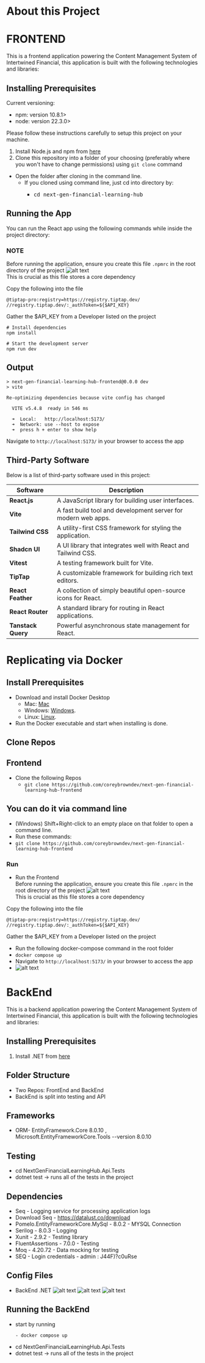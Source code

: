 # About this Project

# FRONTEND 

This is a frontend application powering the Content Management System of Intertwined Financial, this application is built with the following technologies and libraries:

## Installing Prerequisites

Current versioning:

- npm: version 10.8.1>
- node: version 22.3.0>

Please follow these instructions carefully to setup this project on your machine.

1. Install Node.js and npm from [here](https://nodejs.org/en/)
2. Clone this repository into a folder of your choosing (preferably where you won't have to change permissions) using `git clone` command

*   Open the folder after cloning in the command line.
    *   If you cloned using command line, just cd into directory by:
        *   <pre>cd next-gen-financial-learning-hub </pre>
   

## Running the App

You can run the React app using the following commands while inside the project directory:

### NOTE

Before running the application, ensure you create this file  ```.npmrc``` in the root directory of the project
![alt text](https://github.com/coreybrowndev/next-gen-financial-learning-hub/blob/master/pictures/npmrc.png)  
This is crucial as this file stores a core dependency 

Copy the following into the file   
```
@tiptap-pro:registry=https://registry.tiptap.dev/
//registry.tiptap.dev/:_authToken=${$API_KEY}
```  
Gather the $API_KEY from a Developer listed on the project

```
# Install dependencies
npm install

# Start the development server
npm run dev
```

## Output

```
> next-gen-financial-learning-hub-frontend@0.0.0 dev
> vite

Re-optimizing dependencies because vite config has changed

  VITE v5.4.8  ready in 546 ms

  ➜  Local:   http://localhost:5173/
  ➜  Network: use --host to expose
  ➜  press h + enter to show help
```

Navigate to `http://localhost:5173/` in your browser to access the app

## Third-Party Software

Below is a list of third-party software used in this project:

| Software           | Description                                                    |
| ------------------ | -------------------------------------------------------------- |
| **React.js**       | A JavaScript library for building user interfaces.             |
| **Vite**           | A fast build tool and development server for modern web apps.  |
| **Tailwind CSS**   | A utility-first CSS framework for styling the application.     |
| **Shadcn UI**      | A UI library that integrates well with React and Tailwind CSS. |
| **Vitest**         | A testing framework built for Vite.                            |
| **TipTap**          | A customizable framework for building rich text editors.       |
| **React Feather**  | A collection of simply beautiful open-source icons for React.  |
| **React Router**   | A standard library for routing in React applications.          |
| **Tanstack Query** | Powerful asynchronous state management for React.              |

# Replicating via Docker

## Install Prerequisites

- Download and install Docker Desktop
  - Mac:  [Mac](https://docs.docker.com/desktop/setup/install/mac-install/) 
  - Windows: [Windows](https://docs.docker.com/desktop/setup/install/windows-install/).
  - Linux: [Linux](https://docs.docker.com/desktop/setup/install/linux/).
- Run the Docker executable and start when installing is done.

## Clone Repos 
## Frontend
- Clone the following Repos
  - `git clone https://github.com/coreybrowndev/next-gen-financial-learning-hub-frontend`
 

## You can do it via command line
  - (Windows) Shift+Right-click to an empty place on that folder to open a command line.
  - Run these commands:
   - `git clone https://github.com/coreybrowndev/next-gen-financial-learning-hub-frontend`

### Run
- Run the Frontend  
  Before running the application, ensure you create this file  ```.npmrc``` in the root directory of the project
![alt text](https://github.com/coreybrowndev/next-gen-financial-learning-hub/blob/master/pictures/npmrc.png)  
This is crucial as this file stores a core dependency 

Copy the following into the file   
```
@tiptap-pro:registry=https://registry.tiptap.dev/
//registry.tiptap.dev/:_authToken=${$API_KEY}
```  
Gather the $API_KEY from a Developer listed on the project

  - Run the following docker-compose command in the root folder
  - `docker compose up`
  -  Navigate to `http://localhost:5173/` in your browser to access the app
  -  ![alt text](https://github.com/coreybrowndev/next-gen-financial-learning-hub/blob/master/pictures/docker-compose-output.png)  


# BackEnd 

This is a backend application powering the Content Management System of Intertwined Financial, this application is built with the following technologies and libraries:

## Installing Prerequisites
1. Install .NET from [here](https://dotnet.microsoft.com/en-us/download)


## Folder Structure
- Two Repos: FrontEnd and BackEnd
- BackEnd is split into testing and API

## Frameworks 
- ORM- EntityFramework.Core 8.0.10 , Microsoft.EntityFrameworkCore.Tools --version 8.0.10

## Testing 
- cd NextGenFinancialLearningHub.Api.Tests
- dotnet test -> runs all of the tests in the project

## Dependencies 
- Seq - Logging service for processing application logs
- Download Seq - https://datalust.co/download 
- Pomelo.EntityFrameworkCore.MySql - 8.0.2 - MYSQL Connection
- Serilog - 8.0.3 - Logging
- Xunit - 2.9.2 - Testing library
- FluentAssertions - 7.0.0 - Testing
- Moq - 4.20.72 - Data mocking for testing
- SEQ - Login credentials - admin : J44F)?c0uRse

## Config Files 
- BackEnd .NET
![alt text](https://cdn.discordapp.com/attachments/1183911766405677218/1313347594478555136/Screenshot_2024-12-02_at_22.33.57.png?ex=674fcdc3&is=674e7c43&hm=4b26d8eec908bce57da5c2ea858a24cfdc964e7bf2577d9ab5909daedbf416d6&)
![alt text](https://cdn.discordapp.com/attachments/1183911766405677218/1313347594705174589/Screenshot_2024-12-02_at_22.34.03.png?ex=674fcdc3&is=674e7c43&hm=31cdced92fa4c1597a3a27a0087b169ddd046b869250b75d3caef7359fbdf3ab&)
![alt text](https://cdn.discordapp.com/attachments/1183911766405677218/1313347594935865354/Screenshot_2024-12-02_at_22.34.14.png?ex=674fcdc3&is=674e7c43&hm=f98bf9f8602b5ee1ce268b5e33ba37cb5b68118ee7722d4ae3fd2622072f9689&)

## Running the BackEnd 
- start by running
  ```
  - docker compose up 
- cd NextGenFinancialLearningHub.Api.Tests
- dotnet test -> runs all of the tests in the project



  




